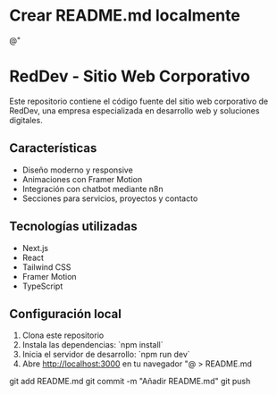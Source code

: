 # Crear README.md localmente
@"
# RedDev - Sitio Web Corporativo

Este repositorio contiene el código fuente del sitio web corporativo de RedDev, una empresa especializada en desarrollo web y soluciones digitales.

## Características

- Diseño moderno y responsive
- Animaciones con Framer Motion
- Integración con chatbot mediante n8n
- Secciones para servicios, proyectos y contacto

## Tecnologías utilizadas

- Next.js
- React
- Tailwind CSS
- Framer Motion
- TypeScript

## Configuración local

1. Clona este repositorio
2. Instala las dependencias: \`npm install\`
3. Inicia el servidor de desarrollo: \`npm run dev\`
4. Abre [http://localhost:3000](http://localhost:3000) en tu navegador
"@ > README.md

git add README.md
git commit -m "Añadir README.md"
git push
